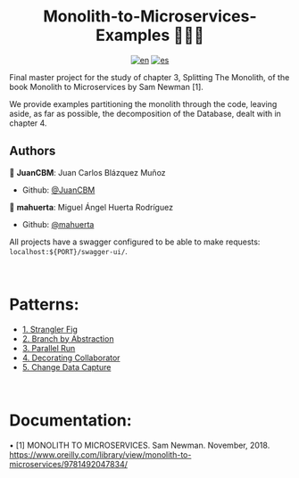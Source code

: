 <h1 align="center">Monolith-to-Microservices-Examples 👨🏻‍💻 </h1>

<div align="center">

[![en](https://img.shields.io/badge/lang-en-red.svg)](https://github.com/MasterCloudApps-Projects/Monolith-to-Microservices-Examples/tree/master/README.md)
[![es](https://img.shields.io/badge/lang-es-yellow.svg)](https://github.com/MasterCloudApps-Projects/Monolith-to-Microservices-Examples/tree/master/README.es.md)
</div>

Final master project for the study of chapter 3, Splitting The Monolith, of the book Monolith to Microservices by Sam Newman [1]. 

We provide examples partitioning the monolith through the code, leaving aside, as far as possible, the decomposition of the Database, dealt with in chapter 4.


## Authors

👤 **JuanCBM**: Juan Carlos Blázquez Muñoz

* Github: [@JuanCBM](https://github.com/JuanCBM)

👤 **mahuerta**: Miguel Ángel Huerta Rodríguez

* Github: [@mahuerta](https://github.com/mahuerta)


All projects have a swagger configured to be able to make requests:
`localhost:${PORT}/swagger-ui/`.

<br>

# Patterns:

* [1. Strangler Fig](https://github.com/MasterCloudApps-Projects/Monolith-to-Microservices-Examples/tree/master/Strangler_Fig/README.md)
* [2. Branch by Abstraction](https://github.com/MasterCloudApps-Projects/Monolith-to-Microservices-Examples/tree/master/Branch_By_Abstraction/README.md)
* [3. Parallel Run](https://github.com/MasterCloudApps-Projects/Monolith-to-Microservices-Examples/tree/master/Parallel_Run/README.md)
* [4. Decorating Collaborator](https://github.com/MasterCloudApps-Projects/Monolith-to-Microservices-Examples/tree/master/Decorating_Collaborator/README.md)
* [5. Change Data Capture](https://github.com/MasterCloudApps-Projects/Monolith-to-Microservices-Examples/tree/master/Change_Data_Capture/README.md)


<br>

# Documentation:

•	[1] MONOLITH TO MICROSERVICES. Sam Newman. November, 2018. <https://www.oreilly.com/library/view/monolith-to-microservices/9781492047834/>

<br>

